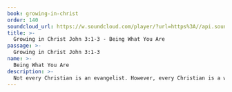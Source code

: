 ```yaml
---
book: growing-in-christ
order: 140
soundcloud_url: https://w.soundcloud.com/player/?url=https%3A//api.soundcloud.com/tracks/
title: >-
  Growing in Christ John 3:1-3 - Being What You Are
passage: >-
  Growing in Christ John 3:1-3
name: >-
  Being What You Are
description: >-
  Not every Christian is an evangelist. However, every Christian is a witness. This lesson discusses "the natural witness". We will discover our circles of influence. Now we need to get going - for Christ.
---
```


